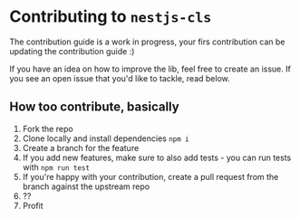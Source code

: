 # Contributing to `nestjs-cls`

The contribution guide is a work in progress, your firs contribution can be updating the contribution guide :)

If you have an idea on how to improve the lib, feel free to create an issue. If you see an open issue that you'd like to tackle, read below.

## How too contribute, basically

1. Fork the repo
2. Clone locally and install dependencies `npm i`
3. Create a branch for the feature
4. If you add new features, make sure to also add tests - you can run tests with `npm run test`
5. If you're happy with your contribution, create a pull request from the branch against the upstream repo
6. ??
7. Profit
